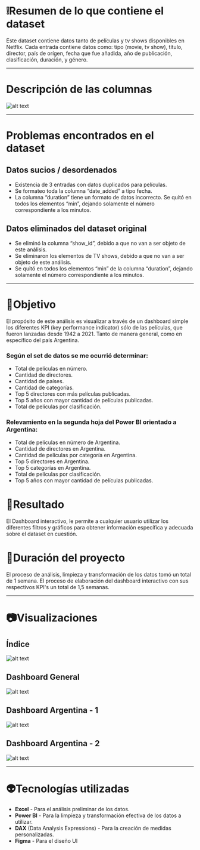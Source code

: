 # ❕Resumen de lo que contiene el dataset

Este dataset contiene datos tanto de películas y tv shows disponibles en Netflix.  Cada entrada contiene datos como: tipo (movie, tv show), título, director, país de orígen, fecha que fue añadida, año de publicación, clasificación, duración, y género.

---

# Descripción de las columnas

![alt text](/images/tabla.png)

---

# Problemas encontrados en el dataset

## Datos sucios / desordenados
- Existencia de 3 entradas con datos duplicados para películas.
- Se formateo toda la columna “date_added” a tipo fecha.
- La columna “duration” tiene un formato de datos incorrecto. Se quitó en todos los elementos “min”, dejando solamente el número correspondiente a los minutos.
## Datos eliminados del dataset original
- Se eliminó la columna “show_id”, debido a que no van a ser objeto de este análisis. 
- Se eliminaron los elementos de TV shows, debido a que no van a ser objeto de este análisis.
- Se quitó en todos los elementos “min” de la columna “duration”, dejando solamente el número correspondiente a los minutos.

--- 

# 🎯Objetivo 

El propósito de este análisis es visualizar a través de un dashboard simple los diferentes KPI (key performance indicator) sólo de las películas,  que fueron lanzadas desde 1942 a 2021. Tanto de manera general, como en específico del país Argentina.

### Según el set de datos se me ocurrió determinar:
- Total de películas en número.
- Cantidad de directores.
- Cantidad de países.
- Cantidad de categorías.
- Top 5 directores con más películas publicadas.
- Top 5 años con mayor cantidad de películas publicadas.
- Total de películas por clasificación.

### Relevamiento en la segunda hoja del Power BI orientado a Argentina:
- Total de películas en número de Argentina.
- Cantidad de directores en Argentina.
- Cantidad de películas por categoría en Argentina.
- Top 5 directores en Argentina.
- Top 5 categorías en Argentina.
- Total de películas por clasificación.
- Top 5 años con mayor cantidad de películas publicadas.

# 🧾Resultado

El Dashboard interactivo, le permite a cualquier usuario utilizar los diferentes filtros y gráficos para obtener información específica y adecuada sobre el dataset en cuestión.

# 📅Duración del proyecto

El proceso de análisis, limpieza y transformación de los datos tomó un total de 1 semana. El proceso de elaboración del dashboard interactivo con sus respectivos KPI's un total de 1,5 semanas.

---

# 📷Visualizaciones

## Índice

![alt text](/images/image.png)

## Dashboard General

![alt text](/images/image-1.png)

## Dashboard Argentina - 1

![alt text](/images/image-2.png)

## Dashboard Argentina - 2

![alt text](/images/image-3.png)

---

# 👽Tecnologías utilizadas
- **Excel** - Para el análisis preliminar de los datos. 
- **Power BI** - Para la limpieza y transformación efectiva de los datos a utilizar.
- **DAX** (Data Analysis Expressions) - Para la creación de medidas personalizadas.
- **Figma** - Para el diseño UI